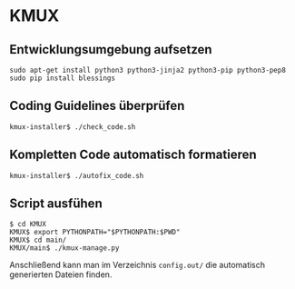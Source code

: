# KMUX

## Entwicklungsumgebung aufsetzen

```
sudo apt-get install python3 python3-jinja2 python3-pip python3-pep8
sudo pip install blessings
```

## Coding Guidelines überprüfen

```
kmux-installer$ ./check_code.sh
```

## Kompletten Code automatisch formatieren

```
kmux-installer$ ./autofix_code.sh
```

## Script ausfühen

```
$ cd KMUX
KMUX$ export PYTHONPATH="$PYTHONPATH:$PWD"
KMUX$ cd main/
KMUX/main$ ./kmux-manage.py
```

Anschließend kann man im Verzeichnis ``config.out/`` die automatisch generierten Dateien finden.
